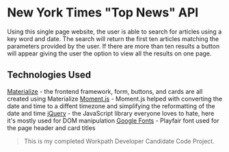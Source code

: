 # New York Times "Top News" API

Using this single page website, the user is able to search for articles using a key word and date. The search will return the first ten articles matching the parameters provided by the user. If there are more than ten results a button will appear giving the user the option to view all the results on one page.

## Technologies Used

[Materialize](https://materializecss.com/) - the frontend framework, form, buttons, and cards are all created using Materialize
[Moment.js](https://momentjs.com/) - Moment.js helped with converting the date and time to a diffent timezone and simplifying the reformatting of the date and time
[jQuery](https://jquery.com/) - the JavaScript library everyone loves to hate, here it's mostly used for DOM manipulation
[Google Fonts](https://fonts.google.com/specimen/Playfair+Display) - Playfair font used for the page header and card titles


>This is my completed Workpath Developer Candidate Code Project.




